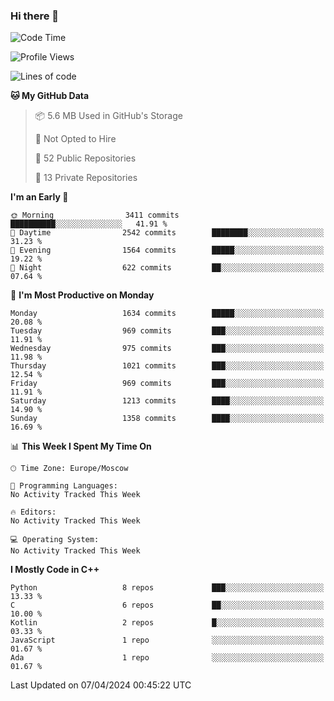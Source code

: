 ### Hi there 👋

<!--
**SemenMartynov/SemenMartynov** is a ✨ _special_ ✨ repository because its `README.md` (this file) appears on your GitHub profile.

Here are some ideas to get you started:

- 🔭 I’m currently working on ...
- 🌱 I’m currently learning ...
- 👯 I’m looking to collaborate on ...
- 🤔 I’m looking for help with ...
- 💬 Ask me about ...
- 📫 How to reach me: ...
- 😄 Pronouns: ...
- ⚡ Fun fact: ...
-->

<!--START_SECTION:waka-->
![Code Time](http://img.shields.io/badge/Code%20Time-0%20secs-blue)

![Profile Views](http://img.shields.io/badge/Profile%20Views-0-blue)

![Lines of code](https://img.shields.io/badge/From%20Hello%20World%20I%27ve%20Written-6.8%20million%20lines%20of%20code-blue)

**🐱 My GitHub Data** 

> 📦 5.6 MB Used in GitHub's Storage 
 > 
> 🚫 Not Opted to Hire
 > 
> 📜 52 Public Repositories 
 > 
> 🔑 13 Private Repositories 
 > 
**I'm an Early 🐤** 

```text
🌞 Morning                3411 commits        ██████████░░░░░░░░░░░░░░░   41.91 % 
🌆 Daytime                2542 commits        ████████░░░░░░░░░░░░░░░░░   31.23 % 
🌃 Evening                1564 commits        █████░░░░░░░░░░░░░░░░░░░░   19.22 % 
🌙 Night                  622 commits         ██░░░░░░░░░░░░░░░░░░░░░░░   07.64 % 
```
📅 **I'm Most Productive on Monday** 

```text
Monday                   1634 commits        █████░░░░░░░░░░░░░░░░░░░░   20.08 % 
Tuesday                  969 commits         ███░░░░░░░░░░░░░░░░░░░░░░   11.91 % 
Wednesday                975 commits         ███░░░░░░░░░░░░░░░░░░░░░░   11.98 % 
Thursday                 1021 commits        ███░░░░░░░░░░░░░░░░░░░░░░   12.54 % 
Friday                   969 commits         ███░░░░░░░░░░░░░░░░░░░░░░   11.91 % 
Saturday                 1213 commits        ████░░░░░░░░░░░░░░░░░░░░░   14.90 % 
Sunday                   1358 commits        ████░░░░░░░░░░░░░░░░░░░░░   16.69 % 
```


📊 **This Week I Spent My Time On** 

```text
🕑︎ Time Zone: Europe/Moscow

💬 Programming Languages: 
No Activity Tracked This Week

🔥 Editors: 
No Activity Tracked This Week

💻 Operating System: 
No Activity Tracked This Week
```

**I Mostly Code in C++** 

```text
Python                   8 repos             ███░░░░░░░░░░░░░░░░░░░░░░   13.33 % 
C                        6 repos             ██░░░░░░░░░░░░░░░░░░░░░░░   10.00 % 
Kotlin                   2 repos             █░░░░░░░░░░░░░░░░░░░░░░░░   03.33 % 
JavaScript               1 repo              ░░░░░░░░░░░░░░░░░░░░░░░░░   01.67 % 
Ada                      1 repo              ░░░░░░░░░░░░░░░░░░░░░░░░░   01.67 % 
```




 Last Updated on 07/04/2024 00:45:22 UTC
<!--END_SECTION:waka-->